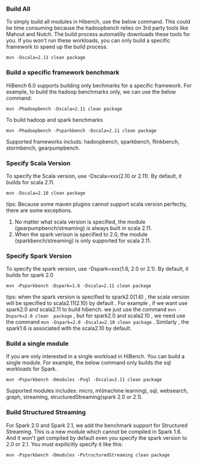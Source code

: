 
### Build All ###
To simply build all modules in Hibench, use the below command. This could be time consuming because the hadoopbench relies on 3rd party tools like Mahout and Nutch. The build process automatilly downloads these tools for you. If you won't run these workloads, you can only build a specific framework to speed up the build process.

    mvn -Dscala=2.11 clean package 
 

### Build a specific framework benchmark ###
HiBench 6.0 supports building only bechmarks for a specific framework. For example, to build the hadoop benchmarks only, we can use the below command:

    mvn -Phadoopbench -Dscala=2.11 clean package 

To build hadoop and spark benchmarks

    mvn -Phadoopbench -Psparkbench -Dscala=2.11 clean package 

Supported frameworks includs: hadoopbench, sparkbench, flinkbench, stormbench, gearpumpbench.

### Specify Scala Version ###
To specify the Scala version, use -Dscala=xxx(2.10 or 2.11). By default, it builds for scala 2.11.

    mvn -Dscala=2.10 clean package
tips:
Because some maven plugins cannot support scala version perfectly, there are some exceptions. 

1. No matter what scala version is specified, the module (gearpumpbench/streaming) is always built in scala 2.11. 
2. When the spark verison is specified to 2.0, the module (sparkbench/streaming) is only supported for scala 2.11.

      

### Specify Spark Version ###
To specify the spark version, use -Dspark=xxx(1.6, 2.0 or 2.1). By default, it builds for spark 2.0

    mvn -Psparkbench -Dspark=1.6 -Dscala=2.11 clean package 
tips:
when the spark version is specified to spark2.0(1.6) , the scala version will be specified to scala2.11(2.10) by
default . For example , if we want use spark2.0 and scala2.11 to build hibench. we just use the command `mvn -Dspark=2.0 clean 
package` , but for spark2.0 and scala2.10 , we need use the command `mvn -Dspark=2.0 -Dscala=2.10 clean package` . 
Similarly , the spark1.6 is associated with the scala2.10 by default.

### Build a single module ###
If you are only interested in a single workload in HiBench. You can build a single module. For example, the below command only builds the sql workloads for Spark.

    mvn -Psparkbench -Dmodules -Psql -Dscala=2.11 clean package 

Supported modules includes: micro, ml(machine learning), sql, websearch, graph, streaming, structuredStreaming(spark 2.0 or 2.1).

### Build Structured Streaming ###
For Spark 2.0 and Spark 2.1, we add the benchmark support for Structured Streaming. This is a new module which cannot be compiled in Spark 1.6. And it won't get compiled by default even you specify the spark version to 2.0 or 2.1. You must expilicitly specify it like this:

    mvn -Psparkbench -Dmodules -PstructuredStreaming clean package 
